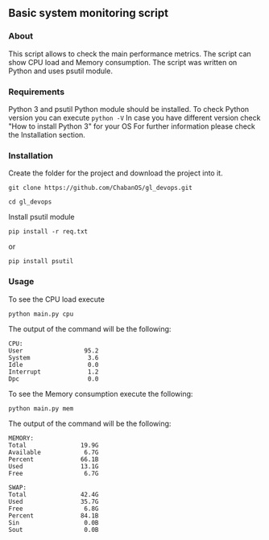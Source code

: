 ## Basic system monitoring script

### About
This script allows to check the main performance metrics.
The script can show CPU load and Memory consumption.
The script was written on Python and uses psutil module.

### Requirements
Python 3 and psutil Python module should be installed.
To check Python version you can execute
`python -V`
In case you have different version check "How to install Python 3" for your OS
For further information please check the Installation section.

### Installation
Create the folder for the project and download the project into it.

`git clone https://github.com/ChabanOS/gl_devops.git`

`cd gl_devops`

Install psutil module

`pip install -r req.txt`

or

`pip install psutil`


### Usage
To see the CPU load execute

`python main.py cpu`

The output of the command will be the following:
```
CPU:
User                 95.2
System                3.6
Idle                  0.0
Interrupt             1.2
Dpc                   0.0
```
To see the Memory consumption execute the following:

`python main.py mem`

The output of the command will be the following:
```
MEMORY:
Total               19.9G
Available            6.7G
Percent             66.1B
Used                13.1G
Free                 6.7G

SWAP:
Total               42.4G
Used                35.7G
Free                 6.8G
Percent             84.1B
Sin                  0.0B
Sout                 0.0B

```
